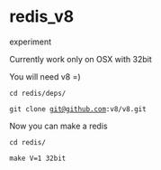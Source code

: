 redis_v8
========

experiment

Currently work only on OSX with 32bit

You will need v8 =)

<code>cd redis/deps/</code>

<code>git clone git@github.com:v8/v8.git</code>

Now you can make a redis

<code>cd redis/</code>

<code>make V=1 32bit</code>
